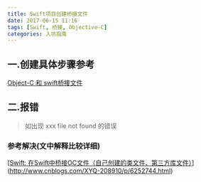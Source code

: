 ```yaml
---
title: Swift项目创建桥接文件
date: 2017-06-15 11:16
tags: [Swift, 桥接, Objective-C]
categories: 入坑指南
---
```


## 一.创建具体步骤参考

[Object-C 和 swift桥接文件](http://www.jianshu.com/p/aa27548ce9e1)

<!-- more -->

## 二.报错
> 如出现 xxx file not found 的错误

### 参考解决(文中解释比较详细)
[[Swift: 在Swift中桥接OC文件（自己创建的类文件、第三方库文件）](http://www.cnblogs.com/XYQ-208910/p/6252744.html)](http://www.cnblogs.com/XYQ-208910/p/6252744.html)
